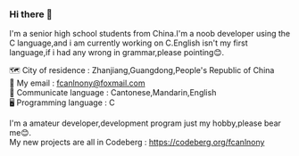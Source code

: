 ### Hi there 👋
 
I'm a senior high school students from China.I'm a noob developer using the C language,and i am currently working on C.English isn't my first language,if i had any wrong in grammar,please pointing😊.                                                                                                                         
                                                                                                                                                           
🗺️ City of residence : Zhanjiang,Guangdong,People's Republic of China                                                                                       
📧 My email : fcanlnony@foxmail.com                                                                                                                         
💬 Communicate language : Cantonese,Mandarin,English                                                                                                         
🖥️ Programming language : C                                                                                                        
 
 I'm a amateur developer,development program just my hobby,please bear me😊.
<br>My new projects are all in Codeberg : https://codeberg.org/fcanlnony
